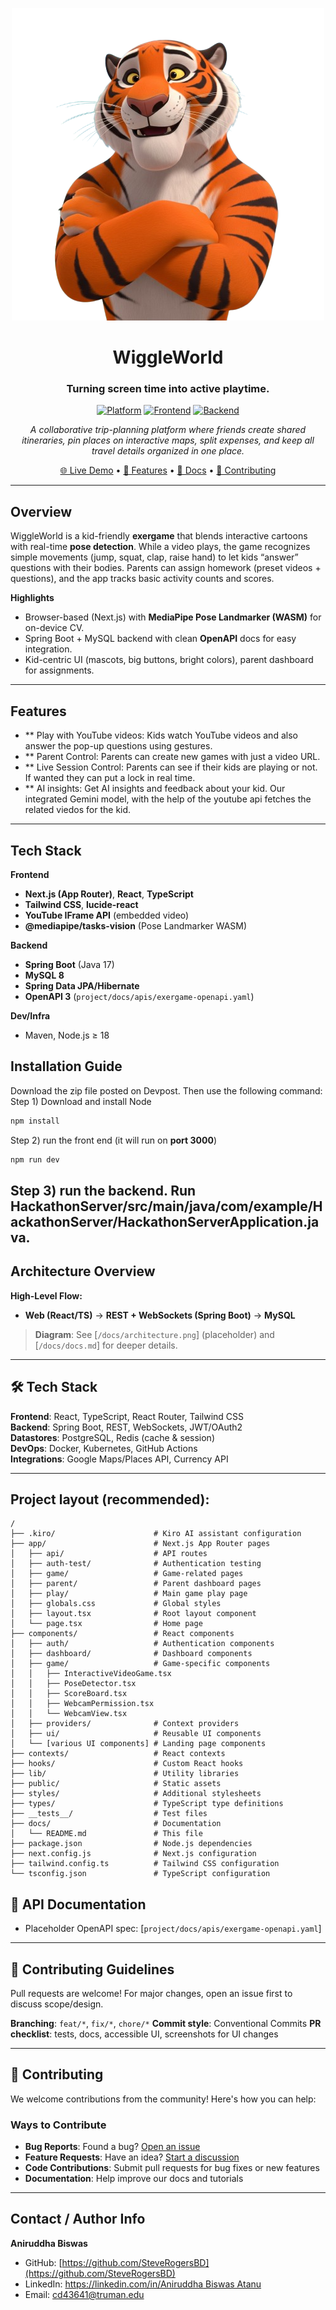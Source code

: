 <div align="center">

![Alt text](smilling_mascot.png)
# WiggleWorld

### **Turning screen time into active playtime.**

[![Platform](https://img.shields.io/badge/Platform-Web-blue.svg)](#)
[![Frontend](https://img.shields.io/badge/Frontend-React%20%7C%20TypeScript-ff69b4.svg)](#)
[![Backend](https://img.shields.io/badge/Backend-Spring%20Boot%20%7C%20WebSockets-orange.svg)](#)

*A collaborative trip-planning platform where friends create shared itineraries, pin places on interactive maps, split expenses, and keep all travel details organized in one place.*

[🌐 Live Demo](#demo--screenshots) • [🚀 Features](#-features) • [📖 Docs](#-documentation) • [🤝 Contributing](#-contributing-guidelines)

</div>

---

## Overview
WiggleWorld is a kid-friendly **exergame** that blends interactive cartoons with real-time **pose detection**. While a video plays, the game recognizes simple movements (jump, squat, clap, raise hand) to let kids “answer” questions with their bodies. Parents can assign homework (preset videos + questions), and the app tracks basic activity counts and scores.

**Highlights**
- Browser-based (Next.js) with **MediaPipe Pose Landmarker (WASM)** for on-device CV.
- Spring Boot + MySQL backend with clean **OpenAPI** docs for easy integration.
- Kid-centric UI (mascots, big buttons, bright colors), parent dashboard for assignments.

---

## Features
- ** Play with YouTube videos: Kids watch YouTube videos and also answer the pop-up questions using gestures.
- ** Parent Control: Parents can create new games with just a video URL.
- ** Live Session Control: Parents can see if their kids are playing or not. If wanted they can put a lock in real time.
- ** AI insights: Get AI insights and feedback about your kid. Our integrated Gemini model, with the help of the youtube api fetches the related viedos for the kid.   

---

## Tech Stack
**Frontend**
- **Next.js (App Router)**, **React**, **TypeScript**
- **Tailwind CSS**, **lucide-react**
- **YouTube IFrame API** (embedded video)
- **@mediapipe/tasks-vision** (Pose Landmarker WASM)

**Backend**
- **Spring Boot** (Java 17)
- **MySQL 8**
- **Spring Data JPA/Hibernate**
- **OpenAPI 3** (`project/docs/apis/exergame-openapi.yaml`)

**Dev/Infra**
- Maven, Node.js ≥ 18

## Installation Guide
Download the zip file posted on Devpost. Then use the following command:
Step 1) Download and install Node
```bash
npm install
```
Step 2) run the front end (it will run on **port 3000**)
```bash
npm run dev
```
Step 3) run the backend. Run HackathonServer/src/main/java/com/example/HackathonServer/HackathonServerApplication.java.
---
## Architecture Overview

**High-Level Flow:**

* **Web (React/TS)** → **REST + WebSockets (Spring Boot)** → **MySQL**   

> **Diagram**: See [`/docs/architecture.png`] (placeholder) and [`/docs/docs.md`] for deeper details.

---

## 🛠️ Tech Stack

**Frontend**: React, TypeScript, React Router, Tailwind CSS  
**Backend**: Spring Boot, REST, WebSockets, JWT/OAuth2  
**Datastores**: PostgreSQL, Redis (cache & session)  
**DevOps**: Docker, Kubernetes, GitHub Actions  
**Integrations**: Google Maps/Places API, Currency API  

---

## Project layout (recommended):
```
/
├── .kiro/                      # Kiro AI assistant configuration
├── app/                        # Next.js App Router pages
│   ├── api/                    # API routes
│   ├── auth-test/              # Authentication testing
│   ├── game/                   # Game-related pages
│   ├── parent/                 # Parent dashboard pages
│   ├── play/                   # Main game play page
│   ├── globals.css             # Global styles
│   ├── layout.tsx              # Root layout component
│   └── page.tsx                # Home page
├── components/                 # React components
│   ├── auth/                   # Authentication components
│   ├── dashboard/              # Dashboard components
│   ├── game/                   # Game-specific components
│   │   ├── InteractiveVideoGame.tsx
│   │   ├── PoseDetector.tsx
│   │   ├── ScoreBoard.tsx
│   │   ├── WebcamPermission.tsx
│   │   └── WebcamView.tsx
│   ├── providers/              # Context providers
│   ├── ui/                     # Reusable UI components
│   └── [various UI components] # Landing page components
├── contexts/                   # React contexts
├── hooks/                      # Custom React hooks
├── lib/                        # Utility libraries
├── public/                     # Static assets
├── styles/                     # Additional stylesheets
├── types/                      # TypeScript type definitions
├── __tests__/                  # Test files
├── docs/                       # Documentation
│   └── README.md               # This file
├── package.json                # Node.js dependencies
├── next.config.js              # Next.js configuration
├── tailwind.config.ts          # Tailwind CSS configuration
└── tsconfig.json               # TypeScript configuration
```

## 📖 API Documentation

* Placeholder OpenAPI spec: [`project/docs/apis/exergame-openapi.yaml`]
---

## 🤝 Contributing Guidelines

Pull requests are welcome! For major changes, open an issue first to discuss scope/design.

**Branching**: `feat/*`, `fix/*`, `chore/*`
**Commit style**: Conventional Commits
**PR checklist**: tests, docs, accessible UI, screenshots for UI changes

---
## 🤝 Contributing

We welcome contributions from the community! Here's how you can help:

### Ways to Contribute
- **Bug Reports**: Found a bug? [Open an issue](https://github.com/SteveRogersBD/ExerGame-Kiro/issues)
- **Feature Requests**: Have an idea? [Start a discussion](https://github.com/SteveRogersBD/ExerGame-Kiro/discussions)
- **Code Contributions**: Submit pull requests for bug fixes or new features
- **Documentation**: Help improve our docs and tutorials
---

## Contact / Author Info

**Aniruddha Biswas**

* GitHub: [https://github.com/SteveRogersBD](https://github.com/SteveRogersBD)
* LinkedIn: [https://linkedin.com/in/Aniruddha Biswas Atanu](https://www.linkedin.com/in/aniruddha-biswas-atanu-16b708228)
* Email: [cd43641@truman.edu](mailto:cd43641@truman.edu)
</div>
